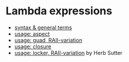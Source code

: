 # Lambda expressions


* [syntax & general terms](https://habrahabr.ru/post/66021/)
* [usage: aspect](https://en.wikibooks.org/wiki/More_C%2B%2B_Idioms/Execute-Around_Pointer)
* [usage: guad, RAII-variation](http://www.stroustrup.com/bs_faq2.html#finally)
* [usage: closure](https://habrahabr.ru/post/109226/)
* [usage: locker, RAII-variation](https://herbsutter.com/elements-of-modern-c-style/) by Herb Sutter


